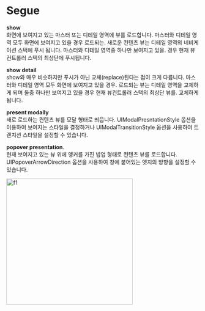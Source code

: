 # Segue

**show**      
화면에 보여지고 있는 마스터 또는 디테일 영역에 뷰를 로드합니다. 마스터와 디테일 영역 모두 화면에 보여지고 있을 경우 로드되는. 새로운 컨텐츠 뷰는 디테일 영역의 네비게이션 스택에 푸시 됩니다. 마스터와 디테일 영역중 하나만 보여지고 있을. 경우 현재 뷰컨트롤러 스택의 최상단에 푸시됩니다.

**show detail**        
show와 매우 비슷하지만 푸시가 아닌 교체(replace)된다는 점이 크게 다릅니다. 마스터와 디테일 영역 모두 화면에 보여지고 있을 경우. 로드되는 뷰는 디테일 영역을 교체하게 되며 둘중 하나만 보여지고 있을 경우 현재 뷰컨트롤러 스택의 최상단 뷰를. 교체하게 됩니다.

**present modally**    
새로 로드하는 컨텐츠 뷰를 모달 형태로 띄웁니다. UIModalPresntationStyle 옵션을 이용하여 보여지는 스타일을 결정하거나 UIModalTransitionStyle 옵션을 사용하여 트랜지션 스타일을 설정할 수 있습니다. 

**popover presentation**.       
현재 보여지고 있는 뷰 위에 앵커를 가진 밥업 형태로 컨텐츠 뷰를 로드합니다. UIPopoverArrowDirection 옵션을 사용하여 창에 붙어있는 엣지의 방향을 설정할 수 있습니다. 

<img width="330" alt="f1" src="https://user-images.githubusercontent.com/45002556/108619320-46033180-7467-11eb-8af8-333fe5330e34.png">
